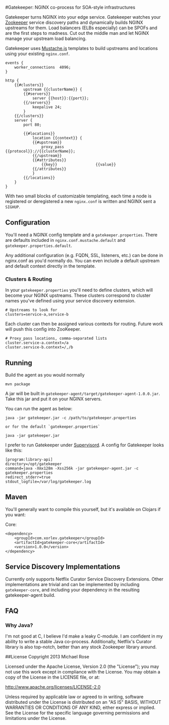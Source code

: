 #Gatekeeper: NGINX co-process for SOA-style infrastructures

Gatekeeper turns NGINX into your edge service. Gatekeeper watches your [Zookeeper](http://zookeeper.apache.org/) service
discovery paths and dynamically builds NGINX upstreams for them. Load balancers (ELBs especially) can be SPOFs and are
the first steps to madness. Cut out the middle man and let NGINX manage your upstream load balancing. 

Gatekeeper uses [Mustache.js](http://mustache.github.io) templates to build upstreams and locations using your
existing `nginx.conf`.

    events {
        worker_connections  4096;
    }

    http {
        {{#clusters}}
            upstream {{clusterName}} {
            {{#servers}}
                server {{host}}:{{port}};
            {{/servers}}
                keepalive 24;
            }
        {{/clusters}}
        server {
            port 80;

            {{#locations}}
                location {{context}} {
                {{#upstream}}
                    proxy_pass              {{protocol}}://{{clusterName}};
                {{/upstream}}
                {{#attributes}}
                    {{key}}                 {{value}}
                {{/attributes}}
                }
            {{/locations}}
        }
    }
    
With two small blocks of customizable templating, each time a node is registered or deregistered a new `nginx.conf`
is written and NGINX sent a `SIGHUP`.

## Configuration
You'll need a NGINX config template and a `gatekeeper.properties`. There are defaults included in `nginx.conf.mustache.default`
and `gatekeeper.properties.default`.

Any additional configuration (e.g. FQDN, SSL, listeners, etc.) can be done in nginx.conf as you'd normally
do. You can even include a default upstream and default context directly in the template.

### Clusters & Routing
In your `gatekeeper.properties` you'll need to define clusters, which will become your NGINX upstreams. These clusters
correspond to cluster names you've defined using your service discovery extension.

    # Upstreams to look for
    clusters=service-a,service-b

Each cluster can then be assigned various contexts for routing. Future work will push this config into ZooKeeper.

    # Proxy_pass locations, comma-separated lists
    cluster.service-a.context=/a
    cluster.service-b.context=/,/b


## Running

Build the agent as you would normally

    mvn package

A jar will be built in `gatekeeper-agent/target/gatekeeper-agent-1.0.0.jar`. Take this jar and put it on your NGINX servers.

You can run the agent as below:

    java -jar gatekeeper.jar -c /path/to/gatekeeper.properties

    or for the default `gatekeeper.properties`

    java -jar gatekeeper.jar
    
I prefer to run Gatekeeper under [Supervisord](http://supervisord.org/). A config for Gatekeeper looks like this:

    [program:library-api]
    directory=/opt/gatekeeper
    command=java -Xmx128m -Xss256k -jar gatekeeper-agent.jar -c gatekeeper.properties
    redirect_stderr=true
    stdout_logfile=/var/log/gatekeeper.log

## Maven
You'll generally want to compile this yourself, but it's available on Clojars if you want:

Core:

    <dependency>
        <groupId>com.xorlev.gatekeeper</groupId>
        <artifactId>gatekeeper-core</artifactId>
        <version>1.0.0</version>
    </dependency>

## Service Discovery Implementations

Currently only supports Netflix Curator Service Discovery Extensions. Other implementations are trivial and can be
 implemented by including `gatekeeper-core`, and including your dependency in the resulting gatekeeper-agent build.

## FAQ

### Why Java?
I'm not good at C, I believe I'd make a leaky C-module. I am confident in my ability to write a stable Java co-process.
Additionally, Netflix's Curator library is also top-notch, better than any stock Zookeeper library around.

##License
Copyright 2013 Michael Rose

Licensed under the Apache License, Version 2.0 (the "License"); you may not use this work except in compliance with the
 License. You may obtain a copy of the License in the LICENSE file, or at:

http://www.apache.org/licenses/LICENSE-2.0

Unless required by applicable law or agreed to in writing, software distributed under the License is distributed on an
"AS IS" BASIS, WITHOUT WARRANTIES OR CONDITIONS OF ANY KIND, either express or implied. See the License for the specific
 language governing permissions and limitations under the License.
